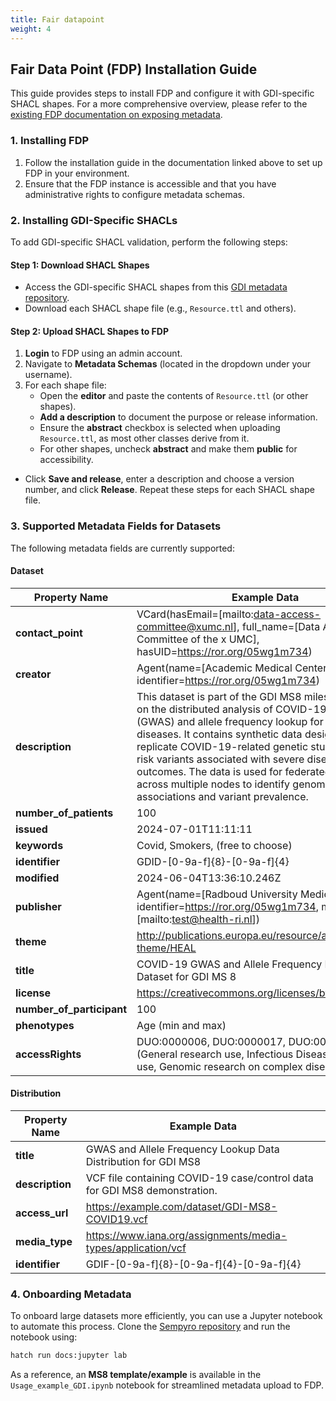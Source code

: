 ```yaml
---
title: Fair datapoint
weight: 4
---
```


<!--
SPDX-FileCopyrightText: 2024 Health-ri.

SPDX-License-Identifier: CC-BY-4.0
-->


## Fair Data Point (FDP) Installation Guide

This guide provides steps to install FDP and configure it with GDI-specific SHACL shapes. For a more comprehensive overview, please refer to the [existing FDP documentation on exposing metadata](https://health-ri.atlassian.net/wiki/spaces/FSD/pages/279183386/Exposing+metadata).

### 1. Installing FDP

1. Follow the installation guide in the documentation linked above to set up FDP in your environment.
2. Ensure that the FDP instance is accessible and that you have administrative rights to configure metadata schemas.

### 2. Installing GDI-Specific SHACLs

To add GDI-specific SHACL validation, perform the following steps:

#### Step 1: Download SHACL Shapes
   - Access the GDI-specific SHACL shapes from this [GDI metadata repository](https://github.com/GenomicDataInfrastructure/gdi-metadata/tree/main/Formulasation(shacl)/core/PiecesShape).
   - Download each SHACL shape file (e.g., `Resource.ttl` and others).

#### Step 2: Upload SHACL Shapes to FDP

1. **Login** to FDP using an admin account.
2. Navigate to **Metadata Schemas** (located in the dropdown under your username).
3. For each shape file:
   - Open the **editor** and paste the contents of `Resource.ttl` (or other shapes).
   - **Add a description** to document the purpose or release information.
   - Ensure the **abstract** checkbox is selected when uploading `Resource.ttl`, as most other classes derive from it.
   - For other shapes, uncheck **abstract** and make them **public** for accessibility.
  - Click **Save and release**, enter a description and choose a version number, and click **Release**.
Repeat these steps for each SHACL shape file.

### 3. Supported Metadata Fields for Datasets

The following metadata fields are currently supported:

#### Dataset

| Property Name       | Example Data                                                                                                                                                   |
|---------------------|-----------------------------------------------------------------------------------------------------------------------------------------------------------------|
| **contact_point**   | VCard(hasEmail=[mailto:data-access-committee@xumc.nl], full_name=[Data Access Committee of the x UMC], hasUID=https://ror.org/05wg1m734)                       |
| **creator**         | Agent(name=[Academic Medical Center], identifier=https://ror.org/05wg1m734)                                                                                    |
| **description**     | This dataset is part of the GDI MS8 milestone, focused on the distributed analysis of COVID-19 cases (GWAS) and allele frequency lookup for infectious diseases. It contains synthetic data designed to replicate COVID-19-related genetic studies, including risk variants associated with severe disease outcomes. The data is used for federated analysis across multiple nodes to identify genomic associations and variant prevalence. |
| **number_of_patients** | 100                                                                                                                                                        |
| **issued**          | 2024-07-01T11:11:11                                                                                                                                            |
| **keywords**        | Covid, Smokers, (free to choose)                                                                                                                               |
| **identifier**      | GDID-[0-9a-f]{8}-[0-9a-f]{4}                                                                                                                                   |
| **modified**        | 2024-06-04T13:36:10.246Z                                                                                                                                       |
| **publisher**       | Agent(name=[Radboud University Medical Center], identifier=https://ror.org/05wg1m734, mbox=[mailto:test@health-ri.nl])                                         |
| **theme**           | http://publications.europa.eu/resource/authority/data-theme/HEAL                                                                                               |
| **title**           | COVID-19 GWAS and Allele Frequency Lookup Dataset for GDI MS 8                                                                                                 |
| **license**         | https://creativecommons.org/licenses/by-sa/4.0/                                                                                                                |
| **number_of_participant** | 100                                                                                                                                                    |
| **phenotypes**      | Age (min and max)                                                                                                                                              |
| **accessRights**    | DUO:0000006, DUO:0000017, DUO:0000018 (General research use, Infectious Disease research use, Genomic research on complex diseases)                          |


#### Distribution

| Property Name      | Example Data                                                                                              |
|--------------------|----------------------------------------------------------------------------------------------------------|
| **title**          | GWAS and Allele Frequency Lookup Data Distribution for GDI MS8                                           |
| **description**    | VCF file containing COVID-19 case/control data for GDI MS8 demonstration.                                |
| **access_url**     | https://example.com/dataset/GDI-MS8-COVID19.vcf                                                          |
| **media_type**     | https://www.iana.org/assignments/media-types/application/vcf                                             |
| **identifier**     | GDIF-[0-9a-f]{8}-[0-9a-f]{4}-[0-9a-f]{4}                                                                 |

### 4. Onboarding Metadata

To onboard large datasets more efficiently, you can use a Jupyter notebook to automate this process. Clone the [Sempyro repository](https://github.com/Health-RI/SeMPyRO) and run the notebook using:

```bash
hatch run docs:jupyter lab
```

As a reference, an **MS8 template/example** is available in the `Usage_example_GDI.ipynb` notebook for streamlined metadata upload to FDP.
